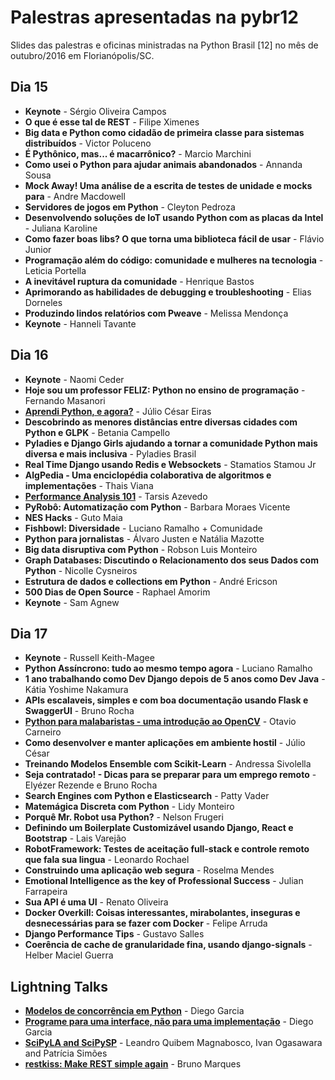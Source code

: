 # Palestras apresentadas na pybr12

Slides das palestras e oficinas ministradas na Python Brasil \[12\] no mês de
outubro/2016 em Florianópolis/SC.

## Dia 15
- **Keynote** - Sérgio Oliveira Campos
- **O que é esse tal de REST** - Filipe Ximenes
- **Big data e Python como cidadão de primeira classe para sistemas distribuídos** - Victor Poluceno
- **É Pythônico, mas... é macarrônico?** - Marcio Marchini
- **Como usei o Python para ajudar animais abandonados** - Annanda Sousa
- **Mock Away! Uma análise de a escrita de testes de unidade e mocks para** - Andre Macdowell
- **Servidores de jogos em Python** - Cleyton Pedroza
- **Desenvolvendo soluções de IoT usando Python com as placas da Intel** - Juliana Karoline
- **Como fazer boas libs? O que torna uma biblioteca fácil de usar** - Flávio Junior
- **Programação além do código: comunidade e mulheres na tecnologia** - Leticia Portella
- **A inevitável ruptura da comunidade** - Henrique Bastos
- **Aprimorando as habilidades de debugging e troubleshooting** - Elias Dorneles
- **Produzindo lindos relatórios com Pweave** - Melissa Mendonça
- **Keynote** - Hanneli Tavante


## Dia 16
- **Keynote** - Naomi Ceder
- **Hoje sou um professor FELIZ: Python no ensino de programação** - Fernando Masanori
- **[Aprendi Python, e agora?](aprendi_python_e_agora)** - Júlio César Eiras
- **Descobrindo as menores distâncias entre diversas cidades com Python e GLPK** - Betania Campello
- **Pyladies e Django Girls ajudando a tornar a comunidade Python mais diversa e mais inclusiva** - Pyladies Brasil
- **Real Time Django usando Redis e Websockets** - Stamatios Stamou Jr
- **AlgPedia - Uma enciclopédia colaborativa de algoritmos e implementações** - Thais Viana
- **[Performance Analysis 101](performance_analysis_101)** - Tarsis Azevedo
- **PyRobô: Automatização com Python** - Barbara Moraes Vicente
- **NES Hacks** - Guto Maia
- **Fishbowl: Diversidade** - Luciano Ramalho + Comunidade
- **Python para jornalistas** - Álvaro Justen e Natália Mazotte
- **Big data disruptiva com Python** - Robson Luis Monteiro
- **Graph Databases: Discutindo o Relacionamento dos seus Dados com Python** - Nicolle Cysneiros
- **Estrutura de dados e collections em Python** - André Ericson
- **500 Dias de Open Source** - Raphael Amorim
- **Keynote** - Sam Agnew


## Dia 17
- **Keynote** - Russell Keith-Magee
- **Python Assíncrono: tudo ao mesmo tempo agora** - Luciano Ramalho
- **1 ano trabalhando como Dev Django depois de 5 anos como Dev Java** - Kátia Yoshime Nakamura
- **APIs escalaveis, simples e com boa documentação usando Flask e SwaggerUI** - Bruno Rocha
- **[Python para malabaristas - uma introdução ao OpenCV](python_para_malabaristas)** - Otavio Carneiro
- **Como desenvolver e manter aplicações em ambiente hostil** - Júlio César
- **Treinando Modelos Ensemble com Scikit-Learn** - Andressa Sivolella
- **Seja contratado! - Dicas para se preparar para um emprego remoto** - Elyézer Rezende e Bruno Rocha
- **Search Engines com Python e Elasticsearch** - Patty Vader
- **Matemágica Discreta com Python** - Lidy Monteiro
- **Porquê Mr. Robot usa Python?** - Nelson Frugeri
- **Definindo um Boilerplate Customizável usando Django, React e Bootstrap** - Lais Varejão
- **RobotFramework: Testes de aceitação full-stack e controle remoto que fala sua lingua** - Leonardo Rochael
- **Construindo uma aplicação web segura** - Roselma Mendes
- **Emotional Intelligence as the key of Professional Success** - Julian Farrapeira
- **Sua API é uma UI** - Renato Oliveira
- **Docker Overkill: Coisas interessantes, mirabolantes, inseguras e desnecessárias para se fazer com Docker** - Felipe Arruda
- **Django Performance Tips** - Gustavo Salles
- **Coerência de cache de granularidade fina, usando django-signals** - Helber Maciel Guerra

## Lightning Talks
- **[Modelos de concorrência em Python](https://speakerdeck.com/drgarcia1986/modelos-de-concorrencia-em-python)** - Diego Garcia
- **[Programe para uma interface, não para uma implementação](https://speakerdeck.com/drgarcia1986/programe-para-uma-interface-nao-para-uma-implementacao)** - Diego Garcia
- **[SciPyLA and SciPySP](https://speakerdeck.com/leandroqm/lightning-talk-at-python-brasil-12)** - Leandro Quibem Magnabosco, Ivan Ogasawara and Patrícia Simões
- **[restkiss: Make REST simple again](https://speakerdeck.com/elsaico/restkiss-make-rest-simple-again)** - Bruno Marques
